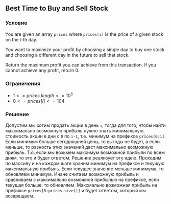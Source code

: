 ## Best Time to Buy and Sell Stock

### Условие
You are given an array `prices` where `prices[i]` is the price of a given stock on the i-th day.

You want to maximize your profit by choosing a single day to buy one stock and choosing a different day in the future to sell that stock.

Return the maximum profit you can achieve from this transaction. If you cannot achieve any profit, return 0.


### Ограничения
- $1 <= prices.length <= 10^5$
- $0 <= prices[i] <= 104$

### Решение
Допустим мы хотим продать акции в день `i`, тогда для того, 
чтобы найти максимально возможную прибыль нужно знать минимальную стоимость акции
в дни с `0` по `i-1`, т.е. минимум на префиксе `prices[0:i]`. Если минимум больше
сегодняшней цены, то выгоды не будет, а если меньше, то разность этих значений даст
максимально возможную прибыль. Т.о. если мы возьмем максимум возможной прибыли по всем
дням, то это и будет ответом. Решение реализует эту идею. Проходим по массиву и на каждом
шаге храним минимум на префиксе и текущую максимальную прибыль. Если текущее значение
меньше минимума, то обновляем минимум. Иначе считаем возможную прибыль и сравниваем с
максимально возможной прибылью на префиксе, если текущая больше, то обновляем. Максмально
возможная прибыль на префиксе `prices[0:prices.size()]` и будет ответом, который мы возвращаем.
